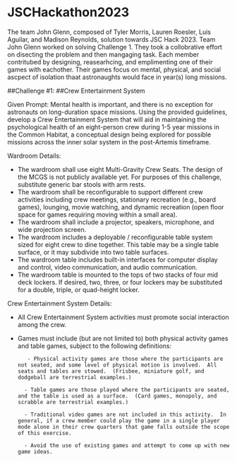 # JSCHackathon2023
The team John Glenn, composed of Tyler Morris, Lauren Roesler, Luis Aguilar, and Madison Reynolds, solution towards JSC Hack 2023. Team John Glenn worked on solving Challenge 1. They took a collobrative effort on disecting the problem and then mangaging task. Each member contritubed by designing, reasearhcing, and emplimenting one of their games with eachother. Their games focus on mental, physical, and social ascpect of isolation thaat astronaughts would face in year(s) long missions. 

##Challenge #1: 
##Crew Entertainment System

Given Prompt: 
Mental health is important, and there is no exception for astronauts on long-duration space missions. Using the provided guidelines, develop a Crew Entertainment System that will aid in maintaining the psychological health of an eight-person crew during 1-5 year missions in the Common Habitat, a conceptual design being explored for possible missions across the inner solar system in the post-Artemis timeframe.

Wardroom Details:
- The wardroom shall use eight Multi-Gravity Crew Seats.  The design of the MCGS is not publicly available yet.  For purposes of this challenge, substitute generic bar stools with arm rests.
- The wardroom shall be reconfigurable to support different crew activities including crew meetings, stationary recreation (e.g., board games), lounging, movie watching, and dynamic recreation (open floor space for games requiring moving within a small area).  
- The wardroom shall include a projector, speakers, microphone, and wide projection screen.
- The wardroom includes a deployable / reconfigurable table system sized for eight crew to dine together.  This table may be a single table surface, or it may subdivide into two table surfaces.
- The wardroom table includes built-in interfaces for computer display and control, video communication, and audio communication.
- The wardroom table is mounted to the tops of two stacks of four mid deck lockers.  If desired, two, three, or four lockers may be substituted for a double, triple, or quad-height locker.

Crew Entertainment System Details:
- All Crew Entertainment System activities must promote social interaction among the crew.
- Games must include (but are not limited to) both physical activity games and table games, subject to the following definitions:
         
         - Physical activity games are those where the participants are not seated, and some level of physical motion is involved.  All seats and tables are stowed.  (Frisbee, miniature golf, and dodgeball are terrestrial examples.)
        
        - Table games are those played where the participants are seated, and the table is used as a surface.  (Card games, monopoly, and scrabble are terrestrial examples.)
        
        - Traditional video games are not included in this activity.  In general, if a crew member could play the game in a single player mode alone in their crew quarters that game falls outside the scope of this exercise.
        
        - Avoid the use of existing games and attempt to come up with new game ideas.
